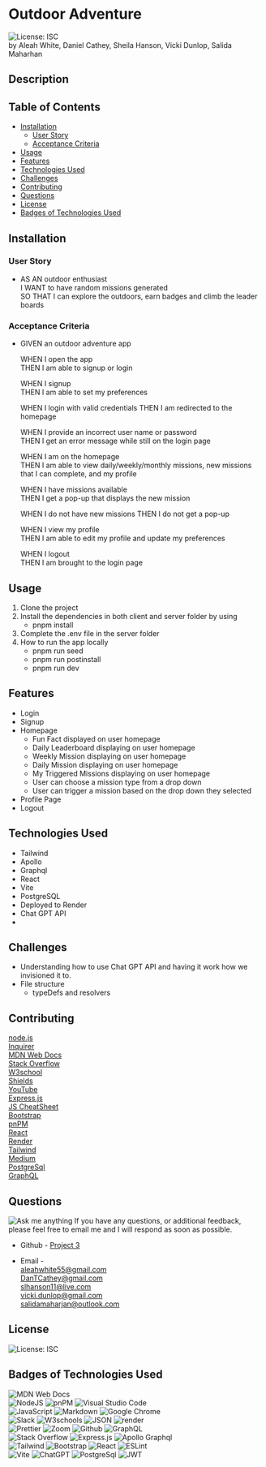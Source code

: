# Outdoor Adventure<!-- omit from toc -->
![License: ISC](https://img.shields.io/badge/License-ISC-blue.svg)   
by Aleah White, Daniel Cathey, Sheila Hanson, Vicki Dunlop, Salida Maharhan  


## Description <!-- omit from toc -->
 

## Table of Contents <!-- omit from toc -->
  
- [Installation](#installation)
  - [User Story](#user-story)
  - [Acceptance Criteria](#acceptance-criteria)
- [Usage](#usage)
- [Features](#features)
- [Technologies Used](#technologies-used)
- [Challenges](#challenges)
- [Contributing](#contributing)
- [Questions](#questions)
- [License](#license)
- [Badges of Technologies Used](#badges-of-technologies-used)
    

## Installation  

  
### User Story  
* AS AN outdoor enthusiast  
    I WANT to have random missions generated  
    SO THAT I can explore the outdoors, earn badges and climb the leader boards  
### Acceptance Criteria  
* GIVEN an outdoor adventure app
  
    WHEN I open the app  
    THEN I am able to signup or login  
    
    WHEN I signup  
    THEN I am able to set my preferences  

    WHEN I login with valid credentials
    THEN I am redirected to the homepage  

    WHEN I provide an incorrect user name or password  
    THEN I get an error message while still on the login page

    WHEN I am on the homepage  
    THEN I am able to view daily/weekly/monthly missions, new missions that I can complete, and my profile  

    WHEN I have missions available  
    THEN I get a pop-up that displays the new mission  

    WHEN I do not have new missions
    THEN I do not get a pop-up  

    WHEN I view my profile  
    THEN I am able to edit my profile and update my preferences  

    WHEN I logout  
    THEN I am brought to the login page  

    
      
## Usage  
1.  Clone the project  
2.  Install the dependencies in both client and server folder by using  
      - pnpm install  
3.  Complete the .env file in the server folder  
4.  How to run the app locally  
      - pnpm run seed  
      - pnpm run postinstall  
      - pnpm run dev  

## Features  
- Login  
- Signup  
- Homepage  
  - Fun Fact displayed on user homepage  
  - Daily Leaderboard displaying on user homepage  
  - Weekly Mission displaying on user homepage  
  - Daily Mission displaying on user homepage  
  - My Triggered Missions displaying on user homepage  
  - User can choose a mission type from a drop down
  - User can trigger a mission based on the drop down they selected  
- Profile Page  
- Logout  
  
## Technologies Used    
- Tailwind  
- Apollo  
- Graphql  
- React  
- Vite  
- PostgreSQL
- Deployed to Render
- Chat GPT API
- 
## Challenges  
- Understanding how to use Chat GPT API and having it work how we invisioned it to.  
- File structure  
  - typeDefs and resolvers


## Contributing
[node.js](https://nodejs.org/en)  
[Inquirer](https://www.npmjs.com/package/inquirer/v/8.2.4)  
[MDN Web Docs](https://developer.mozilla.org/en-US/docs/Web)  
[Stack Overflow](https://stackoverflow.com/?newreg=67d94556b887449fa2885dadf54a5439)  
[W3school](https://www.w3schools.com/)  
[Shields](https://shields.io/)  
[YouTube](https://youtube.com)  
[Express.js](https://expressjs.com/)  
[JS CheatSheet](https://htmlcheatsheet.com/js/)  
[Bootstrap](https://getbootstrap.com/)  
[pnPM](https://pnpm.io/)  
[React](https://react.dev/)  
[Render](https://render.com/)  
[Tailwind](https://tailwindcss.com/)  
[Medium](https://cortezd334.medium.com/add-a-pdf-to-your-react-app-in-3-easy-steps-4a1d2cbf0ec9)  
[PostgreSql](https://www.postgresql.org/)  
[GraphQL](https://graphql.org/)  


## Questions
![Ask me anything](https://img.shields.io/badge/Ask%20me-anything-1abc9c.svg)
If you have any questions, or additional feedback, please feel free to email me and I will respond as soon as possible.
    
* Github -
[Project 3](https://github.com/Sheila-Ha/project-3.git)  

* Email -  
aleahwhite55@gmail.com  
DanTCathey@gmail.com  
slhanson11@live.com  
vicki.dunlop@gmail.com  
salidamaharjan@outlook.com  

## License 

![License: ISC](https://img.shields.io/badge/License-ISC-blue.svg)  



## Badges of Technologies Used
![MDN Web Docs](https://img.shields.io/badge/MDN_Web_Docs-black?style=for-the-badge&logo=mdnwebdocs&logoColor=white)  
![NodeJS](https://img.shields.io/badge/node.js-6DA55F?style=for-the-badge&logo=node.js&logoColor=brown)  ![pnPM](https://img.shields.io/badge/pnpm-yellow?style=for-the-badge&logo=pnpm&logoColor=black)  ![Visual Studio Code](https://img.shields.io/badge/Visual%20Studio%20Code-0078d7.svg?style=for-the-badge&logo=visual-studio-code&logoColor=yellow)  
![JavaScript](https://img.shields.io/badge/javascript-%23323330.svg?style=for-the-badge&logo=javascript&logoColor=%23F7DF1E)  ![Markdown](https://img.shields.io/badge/markdown-%23000000.svg?style=for-the-badge&logo=markdown&logoColor=white)   ![Google Chrome](https://img.shields.io/badge/Google_chrome-4285F4?style=for-the-badge&logo=Google-chrome&logoColor=red)   
![Slack](https://img.shields.io/badge/Slack-4A154B?style=for-the-badge&logo=slack&logoColor=yellow)  ![W3schools](https://img.shields.io/badge/W3Schools-04AA6D?style=for-the-badge&logo=W3Schools&logoColor=black) ![JSON](https://img.shields.io/badge/json-5E5C5C?style=for-the-badge&logo=json&logoColor=red)  ![render](https://img.shields.io/badge/Render-46E3B7?style=for-the-badge&logo=render&logoColor=yellow)  
![Prettier](https://img.shields.io/badge/prettier-1A2C34?style=for-the-badge&logo=prettier&logoColor=F7BA3E) ![Zoom](https://img.shields.io/badge/Zoom-2D8CFF?style=for-the-badge&logo=zoom&logoColor=white) ![Github](https://img.shields.io/badge/GitHub-100000?style=for-the-badge&logo=github&logoColor=white)  ![GraphQL](https://img.shields.io/badge/GraphQl-E10098?style=for-the-badge&logo=graphql&logoColor=white)  
![Stack Overflow](https://img.shields.io/badge/Stack_Overflow-FE7A16?style=for-the-badge&logo=stack-overflow&logoColor=black)  ![Express.js](https://img.shields.io/badge/express.js-%23404d59.svg?logo=express&logoColor=%2361DAFB)  ![Apollo Graphql](https://img.shields.io/badge/Apollo%20GraphQL-311C87?&style=for-the-badge&logo=Apollo%20GraphQL&logoColor=yellow)  
![Tailwind](https://img.shields.io/badge/Tailwind_CSS-38B2AC?style=for-the-badge&logo=tailwind-css&logoColor=blue)  ![Bootstrap](https://img.shields.io/badge/bootstrap-%23563D7C.svg?logo=bootstrap&logoColor=white)  ![React](https://img.shields.io/badge/React-20232A?style=for-the-badge&logo=react&logoColor=61DAFB)  ![ESLint](https://img.shields.io/badge/ESLint-4B3263?logo=eslint&logoColor=white)  
![Vite](https://img.shields.io/badge/Vite-B73BFE?style=for-the-badge&logo=vite&logoColor=FFD62E)  ![ChatGPT](https://img.shields.io/badge/ChatGPT-74aa9c?style=for-the-badge&logo=openai&logoColor=pink)  ![PostgreSql](https://img.shields.io/badge/PostgreSQL-316192?style=for-the-badge&logo=postgresql&logoColor=white)  ![JWT](https://img.shields.io/badge/JWT-000000?style=for-the-badge&logo=JSON%20web%20tokens&logoColor=white)  
